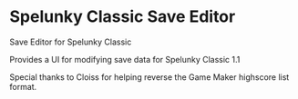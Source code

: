 # Spelunky Classic Save Editor
Save Editor for Spelunky Classic

Provides a UI for modifying save data for Spelunky Classic 1.1

Special thanks to Cloiss for helping reverse the Game Maker highscore list format.